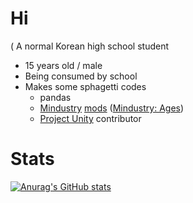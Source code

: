 # Hi
 ( A normal Korean high school student
 * 15 years old / male
 * Being consumed by school
 * Makes some sphagetti codes
   * pandas
   * [Mindustry](https://github.com/Anuken/Mindustry) [mods](https://github.com/topics/mindustry-mod) ([Mindustry: Ages](https://AshesKaiser-KR/Mindustry-Ages))
   * [Project Unity](https://github.com/AvantTeam/ProjectUnityPublic) contributor
 
 # Stats
 [![Anurag's GitHub stats](https://github-readme-stats.vercel.app/api?username=AshesKaiser-KR)](https://github.com/anuraghazra/github-readme-stats)
